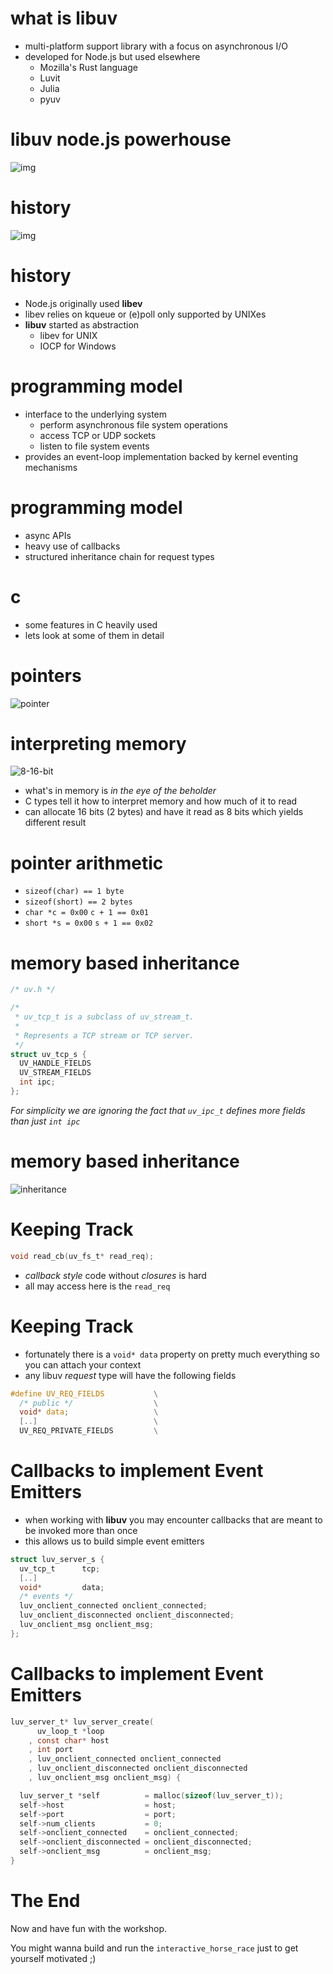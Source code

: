 # what is libuv

- multi-platform support library with a focus on asynchronous I/O 
- developed for Node.js but used elsewhere
  - Mozilla's Rust language
  - Luvit 
  - Julia
  - pyuv

# libuv node.js powerhouse

![img](https://raw.githubusercontent.com/thlorenz/learnuv/gh-pages/img/nodejs-architecture.png)

# history

![img](https://raw.githubusercontent.com/thlorenz/learnuv/gh-pages/img/shit.png)

# history

- Node.js originally used **libev** 
- libev relies on kqueue or (e)poll only supported by UNIXes
- **libuv** started as abstraction
  - libev for UNIX
  - IOCP for Windows

# programming model

- interface to the underlying system
  - perform asynchronous file system operations
  - access TCP or UDP sockets
  - listen to file system events
- provides an event-loop implementation backed by kernel eventing mechanisms

# programming model

- async APIs
- heavy use of callbacks
- structured inheritance chain for request types

# c 

- some features in C heavily used
- lets look at some of them in detail

# pointers 

![pointer](https://raw.githubusercontent.com/thlorenz/learnuv/gh-pages/img/pointer.png)

# interpreting memory

![8-16-bit](https://raw.githubusercontent.com/thlorenz/learnuv/gh-pages/img/8-16-bit.png)

- what's in memory is *in the eye of the beholder*
- C types tell it how to interpret memory and how much of it to read
- can allocate 16 bits (2 bytes) and have it read as 8 bits which yields different result

# pointer arithmetic

- `sizeof(char) == 1 byte`
- `sizeof(short) == 2 bytes`
- `char *c = 0x00` `c + 1 == 0x01`
- `short *s = 0x00` `s + 1 == 0x02`

# memory based inheritance

```c
/* uv.h */

/*
 * uv_tcp_t is a subclass of uv_stream_t.
 *
 * Represents a TCP stream or TCP server.
 */
struct uv_tcp_s {
  UV_HANDLE_FIELDS
  UV_STREAM_FIELDS
  int ipc;
};
```

*For simplicity we are ignoring the fact that `uv_ipc_t` defines more fields than just `int ipc`*

# memory based inheritance

![inheritance](https://raw.githubusercontent.com/thlorenz/learnuv/gh-pages/img/inheritance.png)

# Keeping Track

```c
void read_cb(uv_fs_t* read_req);
```
- *callback style* code without *closures* is hard
- all may access here is the `read_req`

# Keeping Track

- fortunately there is a `void* data` property on pretty much everything so you can attach your context
- any libuv *request* type will have the following fields

```c
#define UV_REQ_FIELDS           \
  /* public */                  \
  void* data;                   \
  [..]                          \
  UV_REQ_PRIVATE_FIELDS         \
```


# Callbacks to implement  Event Emitters

- when working with **libuv** you may encounter callbacks that are meant to be invoked more than once
- this allows us to build simple event emitters

```c
struct luv_server_s {
  uv_tcp_t      tcp;
  [..]
  void*         data;
  /* events */
  luv_onclient_connected onclient_connected;
  luv_onclient_disconnected onclient_disconnected;
  luv_onclient_msg onclient_msg;
};
```

# Callbacks to implement  Event Emitters

```c
luv_server_t* luv_server_create(
      uv_loop_t *loop
    , const char* host
    , int port
    , luv_onclient_connected onclient_connected
    , luv_onclient_disconnected onclient_disconnected
    , luv_onclient_msg onclient_msg) {

  luv_server_t *self          = malloc(sizeof(luv_server_t));
  self->host                  = host;
  self->port                  = port;
  self->num_clients           = 0;
  self->onclient_connected    = onclient_connected;
  self->onclient_disconnected = onclient_disconnected;
  self->onclient_msg          = onclient_msg;
}
```

# The End

Now and have fun with the workshop.

You might wanna build and run the `interactive_horse_race` just to get yourself motivated ;)
